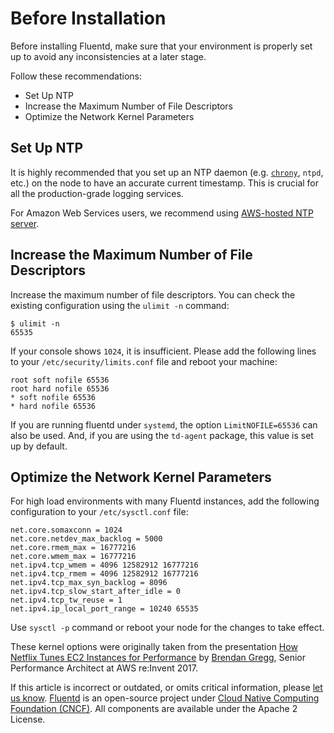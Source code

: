 # Before Installation

Before installing Fluentd, make sure that your environment is properly set up to avoid any inconsistencies at a later stage.

Follow these recommendations:

* Set Up NTP
* Increase the Maximum Number of File Descriptors
* Optimize the Network Kernel Parameters

## Set Up NTP

It is highly recommended that you set up an NTP daemon \(e.g. [`chrony`](https://chrony.tuxfamily.org/), `ntpd`, etc.\) on the node to have an accurate current timestamp. This is crucial for all the production-grade logging services.

For Amazon Web Services users, we recommend using [AWS-hosted NTP server](https://docs.aws.amazon.com/AWSEC2/latest/UserGuide/set-time.html).

## Increase the Maximum Number of File Descriptors

Increase the maximum number of file descriptors. You can check the existing configuration using the `ulimit -n` command:

```text
$ ulimit -n
65535
```

If your console shows `1024`, it is insufficient. Please add the following lines to your `/etc/security/limits.conf` file and reboot your machine:

```text
root soft nofile 65536
root hard nofile 65536
* soft nofile 65536
* hard nofile 65536
```

If you are running fluentd under `systemd`, the option `LimitNOFILE=65536` can also be used. And, if you are using the `td-agent` package, this value is set up by default.

## Optimize the Network Kernel Parameters

For high load environments with many Fluentd instances, add the following configuration to your `/etc/sysctl.conf` file:

```text
net.core.somaxconn = 1024
net.core.netdev_max_backlog = 5000
net.core.rmem_max = 16777216
net.core.wmem_max = 16777216
net.ipv4.tcp_wmem = 4096 12582912 16777216
net.ipv4.tcp_rmem = 4096 12582912 16777216
net.ipv4.tcp_max_syn_backlog = 8096
net.ipv4.tcp_slow_start_after_idle = 0
net.ipv4.tcp_tw_reuse = 1
net.ipv4.ip_local_port_range = 10240 65535
```

Use `sysctl -p` command or reboot your node for the changes to take effect.

These kernel options were originally taken from the presentation [How Netflix Tunes EC2 Instances for Performance](https://www.slideshare.net/brendangregg/how-netflix-tunes-ec2-instances-for-performance) by [Brendan Gregg](http://www.brendangregg.com/), Senior Performance Architect at AWS re:Invent 2017.

If this article is incorrect or outdated, or omits critical information, please [let us know](https://github.com/fluent/fluentd-docs-gitbook/issues?state=open). [Fluentd](http://www.fluentd.org/) is an open-source project under [Cloud Native Computing Foundation \(CNCF\)](https://cncf.io/). All components are available under the Apache 2 License.

